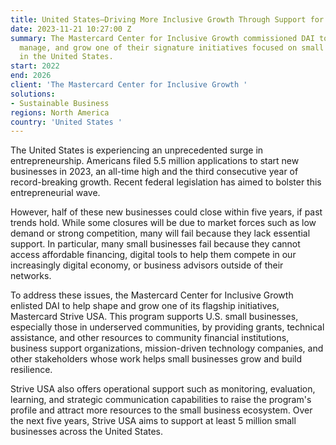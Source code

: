 ```yaml
---
title: United States—Driving More Inclusive Growth Through Support for Small Businesses
date: 2023-11-21 10:27:00 Z
summary: The Mastercard Center for Inclusive Growth commissioned DAI to help shape,
  manage, and grow one of their signature initiatives focused on small businesses
  in the United States.
start: 2022
end: 2026
client: 'The Mastercard Center for Inclusive Growth '
solutions:
- Sustainable Business
regions: North America
country: 'United States '
---
```


The United States is experiencing an unprecedented surge in entrepreneurship. Americans filed 5.5 million applications to start new businesses in 2023, an all-time high and the third consecutive year of record-breaking growth. Recent federal legislation has aimed to bolster this entrepreneurial wave.
 
However, half of these new businesses could close within five years, if past trends hold. While some closures will be due to market forces such as low demand or strong competition, many will fail because they lack essential support. In particular, many small businesses fail because they cannot access affordable financing, digital tools to help them compete in our increasingly digital economy, or business advisors outside of their networks.
 
To address these issues, the Mastercard Center for Inclusive Growth enlisted DAI to help shape and grow one of its flagship initiatives, Mastercard Strive USA. This program supports U.S. small businesses, especially those in underserved communities, by providing grants, technical assistance, and other resources to community financial institutions, business support organizations, mission-driven technology companies, and other stakeholders whose work helps small businesses grow and build resilience.
 
Strive USA also offers operational support such as monitoring, evaluation, learning, and strategic communication capabilities to raise the program's profile and attract more resources to the small business ecosystem. Over the next five years, Strive USA aims to support at least 5 million small businesses across the United States.